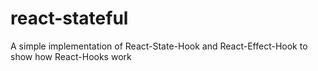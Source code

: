 # react-stateful
A simple implementation of React-State-Hook and React-Effect-Hook to show how React-Hooks work
